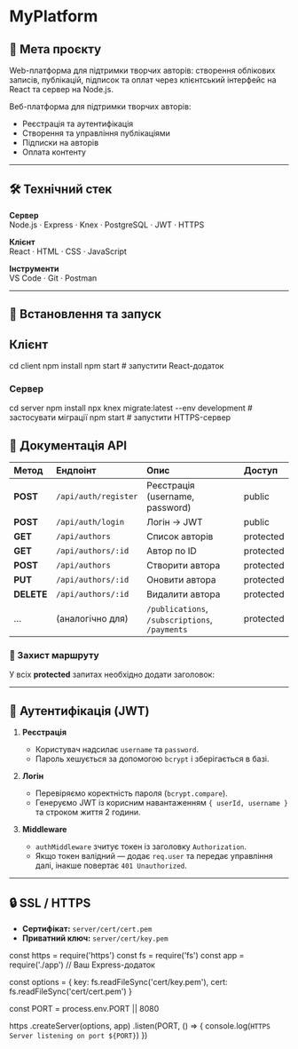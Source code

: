 # MyPlatform

## 🔎 Мета проєкту
Web-платформа для підтримки творчих авторів: створення облікових записів, публікацій, підписок та оплат через клієнтський інтерфейс на React та сервер на Node.js.

Веб-платформа для підтримки творчих авторів:
- Реєстрація та аутентифікація
- Створення та управління публікаціями
- Підписки на авторів
- Оплата контенту

---

## 🛠 Технічний стек

**Сервер**  
Node.js · Express · Knex · PostgreSQL · JWT · HTTPS

**Клієнт**  
React · HTML · CSS · JavaScript

**Інструменти**  
VS Code · Git · Postman

---

## 🚀 Встановлення та запуск

## Клієнт

cd client
npm install
npm start                                   # запустити React-додаток

### Сервер

cd server
npm install
npx knex migrate:latest --env development   # застосувати міграції
npm start                                   # запустити HTTPS-сервер


## 🔗 Документація API

| Метод    | Ендпоінт                         | Опис                                | Доступ    |
|:---------|:---------------------------------|:------------------------------------|:----------|
| **POST** | `/api/auth/register`             | Реєстрація (username, password)     | public    |
| **POST** | `/api/auth/login`                | Логін → JWT                         | public    |
| **GET**  | `/api/authors`                   | Список авторів                      | protected |
| **GET**  | `/api/authors/:id`               | Автор по ID                         | protected |
| **POST** | `/api/authors`                   | Створити автора                     | protected |
| **PUT**  | `/api/authors/:id`               | Оновити автора                      | protected |
| **DELETE**| `/api/authors/:id`              | Видалити автора                     | protected |
| …        | (аналогічно для)                 | `/publications`, `/subscriptions`, `/payments` | protected |

### 🔐 Захист маршруту
У всіх **protected** запитах необхідно додати заголовок:


---

## 🔐 Аутентифікація (JWT)

1. **Реєстрація**  
   - Користувач надсилає `username` та `password`.  
   - Пароль хешується за допомогою `bcrypt` і зберігається в базі.

2. **Логін**  
   - Перевіряємо коректність пароля (`bcrypt.compare`).  
   - Генеруємо JWT із корисним навантаженням `{ userId, username }` та строком життя 2 години.

3. **Middleware**  
   - `authMiddleware` зчитує токен із заголовку `Authorization`.  
   - Якщо токен валідний — додає `req.user` та передає управління далі, інакше повертає `401 Unauthorized`.

---

## 🔒 SSL / HTTPS

- **Сертифікат:** `server/cert/cert.pem`  
- **Приватний ключ:** `server/cert/key.pem`



const https = require('https')
const fs    = require('fs')
const app   = require('./app')  // Ваш Express-додаток

const options = {
  key:  fs.readFileSync('cert/key.pem'),
  cert: fs.readFileSync('cert/cert.pem')
}

const PORT = process.env.PORT || 8080

https
  .createServer(options, app)
  .listen(PORT, () => {
    console.log(`HTTPS Server listening on port ${PORT}`)
  })





